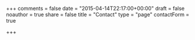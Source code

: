 +++
comments = false
date = "2015-04-14T22:17:00+00:00"
draft = false
noauthor = true
share = false
title = "Contact"
type = "page"
contactForm = true

+++

    